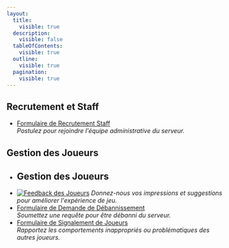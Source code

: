 ```yaml
---
layout:
  title:
    visible: true
  description:
    visible: false
  tableOfContents:
    visible: true
  outline:
    visible: true
  pagination:
    visible: true
---
```


## Recrutement et Staff
- [Formulaire de Recrutement Staff](https://docs.google.com/forms/d/1Yd1emyeISmS0ucsfzdpQ7uzSm_K__6QEEnO4R-ayAhk/edit)  
  _Postulez pour rejoindre l'équipe administrative du serveur._

## Gestion des Joueurs
- ## Gestion des Joueurs
- [![Feedback des Joueurs](https://img.shields.io/badge/Feedback%20des%20Joueurs-Formulaire-brightgreen)](https://docs.google.com/forms/d/1fSmctn0e3djECL-eN8xxf0G9PFPGoj8VL931Oip6jC4/edit)
  _Donnez-nous vos impressions et suggestions pour améliorer l'expérience de jeu._
- [Formulaire de Demande de Débannissement](https://docs.google.com/forms/d/1BoiW7NzOSmaXyZZM57pmVLjgi6PtOYneozCobZi9_WU/edit)  
  _Soumettez une requête pour être débanni du serveur._
- [Formulaire de Signalement de Joueurs](https://docs.google.com/forms/d/1C4PRHNQ97lb6Ar1kOJy0ufTBUWVDJuS01N0R9zEqLWk/edit)  
  _Rapportez les comportements inappropriés ou problématiques des autres joueurs._
